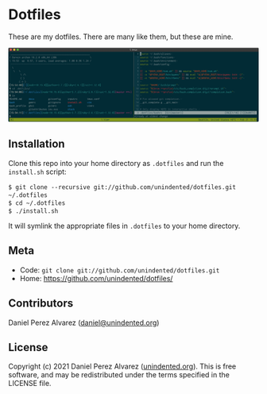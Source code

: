 # Dotfiles

These are my dotfiles. There are many like them, but these are mine.

![Screenshot of terminal](./docs/screenshot.png)

## Installation

Clone this repo into your home directory as `.dotfiles` and run the `install.sh` script:

```
$ git clone --recursive git://github.com/unindented/dotfiles.git ~/.dotfiles
$ cd ~/.dotfiles
$ ./install.sh
```

It will symlink the appropriate files in `.dotfiles` to your home directory.

## Meta

- Code: `git clone git://github.com/unindented/dotfiles.git`
- Home: <https://github.com/unindented/dotfiles/>

## Contributors

Daniel Perez Alvarez ([daniel@unindented.org](mailto:daniel@unindented.org))

## License

Copyright (c) 2021 Daniel Perez Alvarez ([unindented.org](https://www.unindented.org/)). This is free software, and may be redistributed under the terms specified in the LICENSE file.
